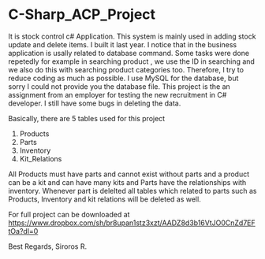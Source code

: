 # C-Sharp_ACP_Project
It is stock control c# Application. This system is mainly used in adding stock update and delete items.
I built it last year. I notice that in the business application is usally related to database command.
Some tasks were done repetedly for example in searching product , we use the ID in searching and we also
do this with searching product categories too. Therefore, I try to reduce coding as much as possible. 
I use MySQL for the database, but sorry I could not provide you the database file. This project is the 
an assignment from an employer for testing the new recruitment in C# developer. I still have some bugs in 
deleting the data. 

Basically, there are 5 tables used for this project
1) Products
2) Parts
3) Inventory
4) Kit_Relations


All Products must have parts and cannot exist without parts and a product can be a kit and can have many kits
and Parts have the relationships with inventory. 
Whenever part is delelted all tables which related to parts such as Products, Inventory and kit relations will 
be deleted as well. 

For full project can be downloaded at https://www.dropbox.com/sh/br8upan1stz3xzt/AADZ8d3b16VtJO0CnZd7EFtOa?dl=0



Best Regards,
Siroros R.
